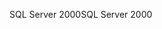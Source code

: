 <span data-ttu-id="2ec44-101">SQL Server 2000</span><span class="sxs-lookup"><span data-stu-id="2ec44-101">SQL Server 2000</span></span>